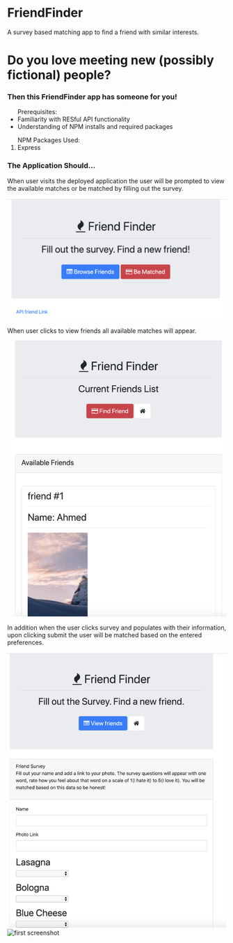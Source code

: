 # FriendFinder
A survey based matching app to find a friend with similar interests.

<h1>Do you love meeting new (possibly fictional) people?</h1>

<h3>Then this FriendFinder app has someone for you!</h3>

<ul>
<lead> Prerequisites:</lead>
<li> Familiarity with RESful API functionality</li>
<li> Understanding of NPM installs and required packages</li>
</ul>

<ol>
<lead> NPM Packages Used:</lead>
<li> Express</li>
</ol>

<h3> The Application Should...</h3>

<p> When user visits the deployed application the user will be prompted to view the available matches or be matched by filling out the survey.
</p>

![first screenshot](https://github.com/Raej1428/FriendFinder/blob/master/ffhome.png)

<p> When user clicks to view friends all available matches will appear. </p>

![first screenshot](https://github.com/Raej1428/FriendFinder/blob/master/ffFriendslist.png)

<p> In addition when the user clicks survey and populates with their information, upon clicking submit the user will be matched based on the entered preferences.</p>

![first screenshot](https://github.com/Raej1428/FriendFinder/blob/master/ffsurvey.png)
![first screenshot](hhttps://github.com/Raej1428/FriendFinder/blob/master/ffFilledOutSurvey.png)






